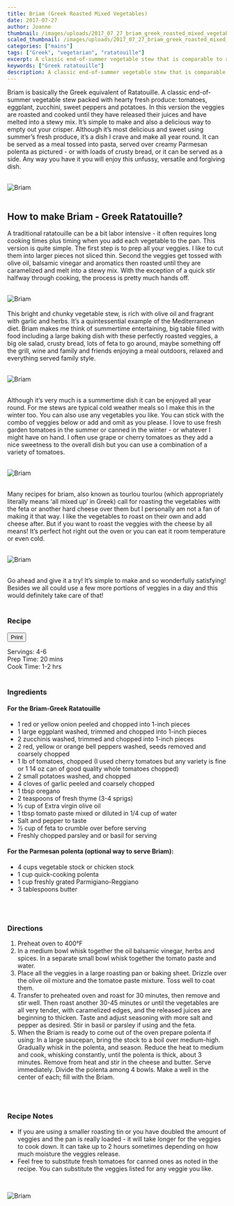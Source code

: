 ```yaml
---
title: Briam (Greek Roasted Mixed Vegetables)
date: 2017-07-27
author: Joanne
thumbnail: /images/uploads/2017_07_27_briam_greek_roasted_mixed_vegetables_1.jpg
scaled_thumbnail: /images/uploads/2017_07_27_briam_greek_roasted_mixed_vegetables_0.jpg
categories: ["mains"]
tags: ["Greek", "vegetarian", "ratatouille"]
excerpt: A classic end-of-summer vegetable stew that is comparable to a Greek ratatouille
keywords: ["Greek ratatouille"]
description: A classic end-of-summer vegetable stew that is comparable to a Greek ratatouille
---
```

<span class="blog-text">

Briam is basically the Greek equivalent of Ratatouille. A classic end-of-summer vegetable stew packed with hearty fresh produce: tomatoes, eggplant, zucchini, sweet peppers and potatoes. In this version the veggies are roasted and cooked until they have released their juices and have melted into a stewy mix. It’s simple to make and also a delicious way to empty out your crisper. Although it’s most delicious and sweet using summer’s fresh produce, it’s a dish I crave and make all year round. It can be served as a meal tossed into pasta, served over creamy Parmesan polenta as pictured - or with loads of crusty bread, or it can be served as a side. Any way you have it you will enjoy this unfussy, versatile and forgiving dish.
</br>
</br>

![Briam](/images/uploads/2017_07_27_briam_greek_roasted_mixed_vegetables_2.jpg)
</br>
</br>

## How to make Briam - Greek Ratatouille?
A traditional ratatouille can be a bit labor intensive - it often requires long cooking times plus timing when you add each vegetable to the pan. This version is quite simple. The first step is to prep all your veggies. I like to cut them into larger pieces not sliced thin. Second the veggies get tossed with olive oil, balsamic vinegar and aromatics then roasted until they are caramelized and melt into a stewy mix.
With the exception of a quick stir halfway through cooking, the process is pretty much hands off.
</br>
</br>

![Briam](/images/uploads/2017_07_27_briam_greek_roasted_mixed_vegetables_3.jpg)
</br>
</br>
This bright and chunky vegetable stew, is rich with olive oil and fragrant with garlic and herbs. It’s a quintessential example of the Mediterranean diet. Briam makes me think of summertime entertaining, big table filled with food including a large baking dish with these perfectly roasted veggies, a big ole salad, crusty bread, lots of feta to go around, maybe something off the grill, wine and family and friends enjoying a meal outdoors, relaxed and everything served family style.
</br>
</br>

![Briam](/images/uploads/2017_07_27_briam_greek_roasted_mixed_vegetables_4.jpg)
</br>
</br>

Although it’s very much is a summertime dish it can be enjoyed all year round. For me stews are typical cold weather meals so I make this in the winter too. You can also use any vegetables you like. You can stick with the combo of veggies below or add and omit as you please. I love to use fresh garden tomatoes in the summer or canned in the winter - or whatever I might have on hand. I often use grape or cherry tomatoes as they add a nice sweetness to the overall dish but you can use a combination of a variety of tomatoes.
</br>
</br>

![Briam](/images/uploads/2017_07_27_briam_greek_roasted_mixed_vegetables_5.jpg)
</br>
</br>

Many recipes for briam, also known as tourlou tourlou (which appropriately literally means ‘all mixed up’ in Greek) call for roasting the vegetables with the feta or another hard cheese over them but I personally am not a fan of making it that way. I like the vegetables to roast on their own and add cheese after. But if you want to roast the veggies with the cheese by all means! It’s perfect hot right out the oven or you can eat it room temperature or even cold.
</br>
</br>

![Briam](/images/uploads/2017_07_27_briam_greek_roasted_mixed_vegetables_6.jpg)
</br>
</br>

Go ahead and give it a try! It’s simple to make and so wonderfully satisfying! Besides we all could use a few more portions of veggies in a day and this would definitely take care of that!
</br>
</br>
<!--{{< youtube 2U5KL1buARQ >}}
</br>
</br>-->
</span>

### Recipe
<div print_button><form>
<input type="button" value="Print" class="btn__print" onClick="window.print()">
</form></div>

<div>Servings: <span itemprop="recipeYield">4-6</div>
<div>Prep Time: <meta itemprop="prepTime" content="PT20M">20 mins</div>
<div>Cook Time: <meta itemprop="cookTime" content="PT60M">1-2 hrs</div>
</br>

### Ingredients

#### For the Briam-Greek Ratatouille

* <span itemprop="recipeIngredient">1 red or yellow onion peeled and chopped into 1-inch pieces</span>
* <span itemprop="recipeIngredient">1 large eggplant washed, trimmed and chopped into 1-inch pieces</span>
* <span itemprop="recipeIngredient">2 zucchinis washed, trimmed and chopped into 1-inch pieces</span>
* <span itemprop="recipeIngredient">2 red, yellow or orange bell peppers washed, seeds removed and coarsely chopped</span>
* <span itemprop="recipeIngredient">1 lb of tomatoes, chopped (I used cherry tomatoes but any variety is fine or 1 14 oz can of good quality whole tomatoes chopped)</span>
* <span itemprop="recipeIngredient">2 small potatoes washed, and chopped</span>
* <span itemprop="recipeIngredient">4 cloves of garlic peeled and coarsely chopped</span>
* <span itemprop="recipeIngredient">1 tbsp oregano</span>
* <span itemprop="recipeIngredient">2 teaspoons of fresh thyme (3-4 sprigs)</span>
* <span itemprop="recipeIngredient">½ cup of Extra virgin olive oil</span>
* <span itemprop="recipeIngredient">1 tbsp tomato paste mixed or diluted in 1/4 cup of water</span>
* <span itemprop="recipeIngredient">Salt and pepper to taste</span>
* <span itemprop="recipeIngredient">½ cup of feta to crumble over before serving</span>
* <span itemprop="recipeIngredient">Freshly chopped parsley and or basil for serving</span>

#### For the Parmesan polenta (optional way to serve Briam):

* 4 cups vegetable stock or chicken stock
* 1 cup quick-cooking polenta
* 1 cup freshly grated Parmigiano-Reggiano
* 3 tablespoons butter
</br>
</br>

### Directions

1. Preheat oven to 400°F
1. In a medium bowl whisk together the oil balsamic vinegar, herbs and spices. In a separate small bowl whisk together the tomato paste and water.
1. Place all the veggies in a large roasting pan or baking sheet. Drizzle over the olive oil mixture and the tomatoe paste mixture. Toss well to coat them.
1. Transfer to preheated oven and roast for 30 minutes, then remove and stir well. Then roast another 30-45 minutes or until the vegetables are all very tender, with caramelized edges, and the released juices are beginning to thicken. Taste and adjust seasoning with more salt and pepper as desired. Stir in basil or parsley if using and the feta.
1. When the Briam is ready to come out of the oven prepare polenta if using: In a large saucepan, bring the stock to a boil over medium-high. Gradually whisk in the polenta, and season. Reduce the heat to medium and cook, whisking constantly, until the polenta is thick, about 3 minutes. Remove from heat and stir in the cheese and butter. Serve immediately. Divide the polenta among 4 bowls. Make a well in the center of each; fill with the Briam.
</br>
</br>

### Recipe Notes
* If you are using a smaller roasting tin or you have doubled the amount of veggies and the pan is really loaded - it will take longer for the veggies to cook down. It can take up to 2 hours sometimes depending on how much moisture the veggies release.
* Feel free to substitute fresh tomatoes for canned ones as noted in the recipe. You can substitute the veggies listed for any veggie you like. 
</br>

![Briam](/images/uploads/2017_07_27_briam_greek_roasted_mixed_vegetables_7.jpg)